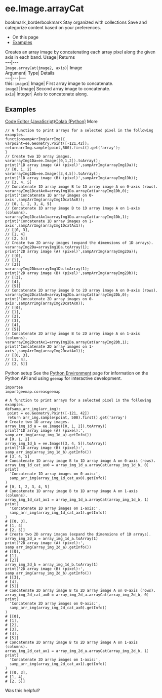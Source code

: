  
#  ee.Image.arrayCat
bookmark_borderbookmark Stay organized with collections  Save and categorize content based on your preferences.
  * On this page
  * [Examples](https://developers.google.com/earth-engine/apidocs/ee-image-arraycat#examples)


Creates an array image by concatenating each array pixel along the given axis in each band. 
Usage| Returns  
---|---  
`Image.arrayCat(image2, axis)`| Image  
Argument| Type| Details  
---|---|---  
this: `image1`| Image| First array image to concatenate.  
`image2`| Image| Second array image to concatenate.  
`axis`| Integer| Axis to concatenate along.  
## Examples
[Code Editor (JavaScript)](https://developers.google.com/earth-engine/apidocs/ee-image-arraycat#code-editor-javascript-sample)[Colab (Python)](https://developers.google.com/earth-engine/apidocs/ee-image-arraycat#colab-python-sample) More
```
// A function to print arrays for a selected pixel in the following examples.
functionsampArrImg(arrImg){
varpoint=ee.Geometry.Point([-121,42]);
returnarrImg.sample(point,500).first().get('array');
}
// Create two 1D array images.
vararrayImg1Da=ee.Image([0,1,2]).toArray();
print('1D array image (A) (pixel)',sampArrImg(arrayImg1Da));
// [0, 1, 2]
vararrayImg1Db=ee.Image([3,4,5]).toArray();
print('1D array image (B) (pixel)',sampArrImg(arrayImg1Db));
// [3, 4, 5]
// Concatenate 1D array image B to 1D array image A on 0-axis (rows).
vararrayImg1DcatAx0=arrayImg1Da.arrayCat(arrayImg1Db,0);
print('Concatenate 1D array images on 0-axis',sampArrImg(arrayImg1DcatAx0));
// [0, 1, 2, 3, 4, 5]
// Concatenate 1D array image B to 1D array image A on 1-axis (columns).
vararrayImg1DcatAx1=arrayImg1Da.arrayCat(arrayImg1Db,1);
print('Concatenate 1D array images on 1-axis',sampArrImg(arrayImg1DcatAx1));
// [[0, 3],
// [1, 4]
// [2, 5]]
// Create two 2D array images (expand the dimensions of 1D arrays).
vararrayImg2Da=arrayImg1Da.toArray(1);
print('2D array image (A) (pixel)',sampArrImg(arrayImg2Da));
// [[0],
// [1],
// [2]]
vararrayImg2Db=arrayImg1Db.toArray(1);
print('2D array image (B) (pixel)',sampArrImg(arrayImg2Db));
// [[3],
// [4],
// [5]]
// Concatenate 2D array image B to 2D array image A on 0-axis (rows).
vararrayImg2DcatAx0=arrayImg2Da.arrayCat(arrayImg2Db,0);
print('Concatenate 2D array images on 0-axis',sampArrImg(arrayImg2DcatAx0));
// [[0],
// [1],
// [2],
// [3],
// [4],
// [5]]
// Concatenate 2D array image B to 2D array image A on 1-axis (columns).
vararrayImg2DcatAx1=arrayImg2Da.arrayCat(arrayImg2Db,1);
print('Concatenate 2D array images on 1-axis',sampArrImg(arrayImg2DcatAx1));
// [[0, 3],
// [1, 4],
// [2, 5]]
```
Python setup
See the [ Python Environment](https://developers.google.com/earth-engine/guides/python_install) page for information on the Python API and using `geemap` for interactive development.
```
importee
importgeemap.coreasgeemap
```
```
# A function to print arrays for a selected pixel in the following examples.
defsamp_arr_img(arr_img):
 point = ee.Geometry.Point([-121, 42])
 return arr_img.sample(point, 500).first().get('array')
# Create two 1D array images.
array_img_1d_a = ee.Image([0, 1, 2]).toArray()
print('1D array image (A) (pixel):', samp_arr_img(array_img_1d_a).getInfo())
# [0, 1, 2]
array_img_1d_b = ee.Image([3, 4, 5]).toArray()
print('1D array image (B) (pixel):', samp_arr_img(array_img_1d_b).getInfo())
# [3, 4, 5]
# Concatenate 1D array image B to 1D array image A on 0-axis (rows).
array_img_1d_cat_ax0 = array_img_1d_a.arrayCat(array_img_1d_b, 0)
print(
  'Concatenate 1D array images on 0-axis:',
  samp_arr_img(array_img_1d_cat_ax0).getInfo()
)
# [0, 1, 2, 3, 4, 5]
# Concatenate 1D array image B to 1D array image A on 1-axis (columns).
array_img_1d_cat_ax1 = array_img_1d_a.arrayCat(array_img_1d_b, 1)
print(
  'Concatenate 1D array images on 1-axis:',
  samp_arr_img(array_img_1d_cat_ax1).getInfo()
)
# [[0, 3],
# [1, 4]
# [2, 5]]
# Create two 2D array images (expand the dimensions of 1D arrays).
array_img_2d_a = array_img_1d_a.toArray(1)
print('2D array image (A) (pixel):', samp_arr_img(array_img_2d_a).getInfo())
# [[0],
# [1],
# [2]]
array_img_2d_b = array_img_1d_b.toArray(1)
print('2D array image (B) (pixel):', samp_arr_img(array_img_2d_b).getInfo())
# [[3],
# [4],
# [5]]
# Concatenate 2D array image B to 2D array image A on 0-axis (rows).
array_img_2d_cat_ax0 = array_img_2d_a.arrayCat(array_img_2d_b, 0)
print(
  'Concatenate 2D array images on 0-axis:',
  samp_arr_img(array_img_2d_cat_ax0).getInfo()
)
# [[0],
# [1],
# [2],
# [3],
# [4],
# [5]]
# Concatenate 2D array image B to 2D array image A on 1-axis (columns).
array_img_2d_cat_ax1 = array_img_2d_a.arrayCat(array_img_2d_b, 1)
print(
  'Concatenate 2D array images on 1-axis:',
  samp_arr_img(array_img_2d_cat_ax1).getInfo()
)
# [[0, 3],
# [1, 4],
# [2, 5]]
```

Was this helpful?
